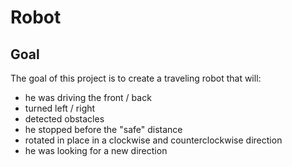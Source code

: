 # Robot

## Goal

The goal of this project is to create a traveling robot that will:
- he was driving the front / back
- turned left / right
- detected obstacles
- he stopped before the "safe" distance
- rotated in place in a clockwise and counterclockwise direction
- he was looking for a new direction
